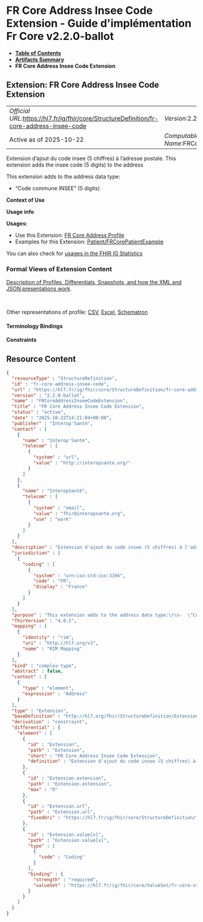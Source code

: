 # FR Core Address Insee Code Extension - Guide d'implémentation Fr Core v2.2.0-ballot

* [**Table of Contents**](toc.md)
* [**Artifacts Summary**](artifacts.md)
* **FR Core Address Insee Code Extension**

## Extension: FR Core Address Insee Code Extension 

| | |
| :--- | :--- |
| *Official URL*:https://hl7.fr/ig/fhir/core/StructureDefinition/fr-core-address-insee-code | *Version*:2.2.0-ballot |
| Active as of 2025-10-22 | *Computable Name*:FRCoreAddressInseeCodeExtension |

Extension d’ajout du code insee (5 chiffres) à l’adresse postale. This extension adds the insee code (5 digits) to the address

This extension adds to the address data type:

* “Code commune INSEE” (5 digits)

**Context of Use**

**Usage info**

**Usages:**

* Use this Extension: [FR Core Address Profile](StructureDefinition-fr-core-address.md)
* Examples for this Extension: [Patient/FRCorePatientExample](Patient-FRCorePatientExample.md)

You can also check for [usages in the FHIR IG Statistics](https://packages2.fhir.org/xig/hl7.fhir.fr.core|current/StructureDefinition/fr-core-address-insee-code)

### Formal Views of Extension Content

 [Description of Profiles, Differentials, Snapshots, and how the XML and JSON presentations work](http://build.fhir.org/ig/FHIR/ig-guidance/readingIgs.html#structure-definitions). 

 

Other representations of profile: [CSV](StructureDefinition-fr-core-address-insee-code.csv), [Excel](StructureDefinition-fr-core-address-insee-code.xlsx), [Schematron](StructureDefinition-fr-core-address-insee-code.sch) 

#### Terminology Bindings

#### Constraints



## Resource Content

```json
{
  "resourceType" : "StructureDefinition",
  "id" : "fr-core-address-insee-code",
  "url" : "https://hl7.fr/ig/fhir/core/StructureDefinition/fr-core-address-insee-code",
  "version" : "2.2.0-ballot",
  "name" : "FRCoreAddressInseeCodeExtension",
  "title" : "FR Core Address Insee Code Extension",
  "status" : "active",
  "date" : "2025-10-22T14:21:04+00:00",
  "publisher" : "Interop'Santé",
  "contact" : [
    {
      "name" : "Interop'Santé",
      "telecom" : [
        {
          "system" : "url",
          "value" : "http://interopsante.org/"
        }
      ]
    },
    {
      "name" : "InteropSanté",
      "telecom" : [
        {
          "system" : "email",
          "value" : "fhir@interopsante.org",
          "use" : "work"
        }
      ]
    }
  ],
  "description" : "Extension d'ajout du code insee (5 chiffres) à l'adresse postale.\r\nThis extension adds the insee code (5 digits) to the address",
  "jurisdiction" : [
    {
      "coding" : [
        {
          "system" : "urn:iso:std:iso:3166",
          "code" : "FR",
          "display" : "France"
        }
      ]
    }
  ],
  "purpose" : "This extension adds to the address data type:\r\n-  \"Code commune INSEE\" (5 digits)",
  "fhirVersion" : "4.0.1",
  "mapping" : [
    {
      "identity" : "rim",
      "uri" : "http://hl7.org/v3",
      "name" : "RIM Mapping"
    }
  ],
  "kind" : "complex-type",
  "abstract" : false,
  "context" : [
    {
      "type" : "element",
      "expression" : "Address"
    }
  ],
  "type" : "Extension",
  "baseDefinition" : "http://hl7.org/fhir/StructureDefinition/Extension",
  "derivation" : "constraint",
  "differential" : {
    "element" : [
      {
        "id" : "Extension",
        "path" : "Extension",
        "short" : "FR Core Address Insee Code Extension",
        "definition" : "Extension d'ajout du code insee (5 chiffres) à l'adresse postale.\r\nThis extension adds the insee code (5 digits) to the address"
      },
      {
        "id" : "Extension.extension",
        "path" : "Extension.extension",
        "max" : "0"
      },
      {
        "id" : "Extension.url",
        "path" : "Extension.url",
        "fixedUri" : "https://hl7.fr/ig/fhir/core/StructureDefinition/fr-core-address-insee-code"
      },
      {
        "id" : "Extension.value[x]",
        "path" : "Extension.value[x]",
        "type" : [
          {
            "code" : "Coding"
          }
        ],
        "binding" : {
          "strength" : "required",
          "valueSet" : "https://hl7.fr/ig/fhir/core/ValueSet/fr-core-vs-insee-code"
        }
      }
    ]
  }
}

```
